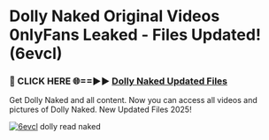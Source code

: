 # Dolly Naked Original Videos 0nlyFans Leaked - Files Updated! (6evcl)

<h3>🔴 CLICK HERE 🌐==►► <a href="https://tinyurl.com/up5wt9bj" rel="nofollow">Dolly Naked Updated Files</a></h3>

Get Dolly Naked and all content. Now you can access all videos and pictures of Dolly Naked. New Updated Files 2025!

[![6evcl](https://i.imgur.com/ABiUzMV.gif)](https://tinyurl.com/up5wt9bj)
dolly read naked